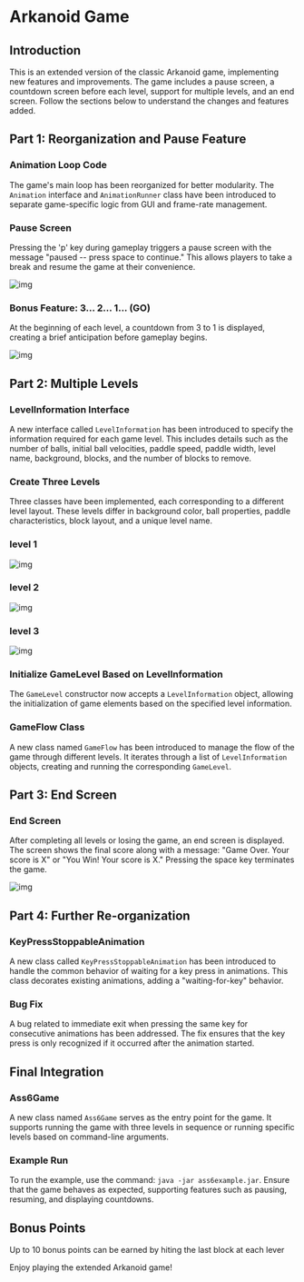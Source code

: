# Arkanoid Game

## Introduction

This is an extended version of the classic Arkanoid game, implementing new features and improvements. The game includes a pause screen, a countdown screen before each level, support for multiple levels, and an end screen. Follow the sections below to understand the changes and features added.

## Part 1: Reorganization and Pause Feature

### Animation Loop Code

The game's main loop has been reorganized for better modularity. The `Animation` interface and `AnimationRunner` class have been introduced to separate game-specific logic from GUI and frame-rate management.

### Pause Screen

Pressing the 'p' key during gameplay triggers a pause screen with the message "paused -- press space to continue." This allows players to take a break and resume the game at their convenience.

![img](https://github.com/ravidmend/arkanoid/blob/master/.idea/pictures/pause%20screen.png)

### Bonus Feature: 3... 2... 1... (GO)

At the beginning of each level, a countdown from 3 to 1 is displayed, creating a brief anticipation before gameplay begins.

![img](https://github.com/ravidmend/arkanoid/blob/master/.idea/pictures/321.gif)

## Part 2: Multiple Levels

### LevelInformation Interface

A new interface called `LevelInformation` has been introduced to specify the information required for each game level. This includes details such as the number of balls, initial ball velocities, paddle speed, paddle width, level name, background, blocks, and the number of blocks to remove.

### Create Three Levels

Three classes have been implemented, each corresponding to a different level layout. These levels differ in background color, ball properties, paddle characteristics, block layout, and a unique level name.

### level 1
![img](https://github.com/ravidmend/arkanoid/blob/master/.idea/pictures/level1.gif)

### level 2
![img](https://github.com/ravidmend/arkanoid/blob/master/.idea/pictures/level2.gif)

### level 3
![img](https://github.com/ravidmend/arkanoid/blob/master/.idea/pictures/level3.gif)

### Initialize GameLevel Based on LevelInformation

The `GameLevel` constructor now accepts a `LevelInformation` object, allowing the initialization of game elements based on the specified level information.

### GameFlow Class

A new class named `GameFlow` has been introduced to manage the flow of the game through different levels. It iterates through a list of `LevelInformation` objects, creating and running the corresponding `GameLevel`.

## Part 3: End Screen

### End Screen

After completing all levels or losing the game, an end screen is displayed. The screen shows the final score along with a message: "Game Over. Your score is X" or "You Win! Your score is X." Pressing the space key terminates the game.

![img](https://github.com/ravidmend/arkanoid/blob/master/.idea/pictures/game%20over.png)

## Part 4: Further Re-organization

### KeyPressStoppableAnimation

A new class called `KeyPressStoppableAnimation` has been introduced to handle the common behavior of waiting for a key press in animations. This class decorates existing animations, adding a "waiting-for-key" behavior.

### Bug Fix

A bug related to immediate exit when pressing the same key for consecutive animations has been addressed. The fix ensures that the key press is only recognized if it occurred after the animation started.

## Final Integration

### Ass6Game

A new class named `Ass6Game` serves as the entry point for the game. It supports running the game with three levels in sequence or running specific levels based on command-line arguments.

### Example Run

To run the example, use the command: `java -jar ass6example.jar`. Ensure that the game behaves as expected, supporting features such as pausing, resuming, and displaying countdowns.

## Bonus Points

Up to 10 bonus points can be earned by hiting the last block at each lever


Enjoy playing the extended Arkanoid game!
